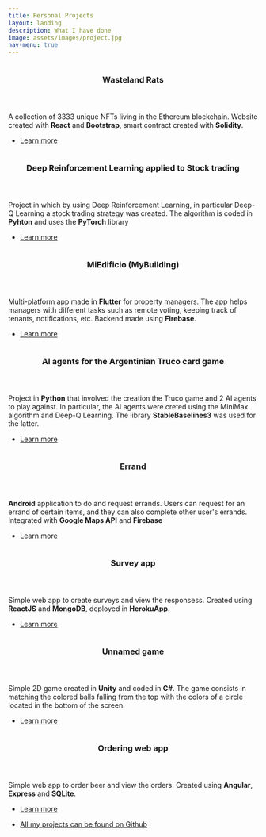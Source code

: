 ```yaml
---
title: Personal Projects
layout: landing
description: What I have done
image: assets/images/project.jpg
nav-menu: true
---
```


<!-- Main -->
<div id="main">

<section id="two" class="spotlights">
	<section>
		<div class="image">
			<img src="{% link assets/images/wasteland-rats.png %}" alt="" data-position="center center" />
		</div>
		<div class="content">
			<div class="inner">
				<header class="major">
					<h3>Wasteland Rats</h3>
				</header>
				<p>A collection of 3333 unique NFTs living in the Ethereum blockchain. Website created with 
				 <strong>React</strong> and <strong>Bootstrap</strong>, smart contract created with  <strong>Solidity</strong>.</p>
				<ul class="actions">
					<li><a href="https://wasteland-rats.com/" class="button">Learn more</a></li>
				</ul>
			</div>
		</div>
	</section>
	<section>
		<div class="image">
			<img src="{% link assets/images/tradingML.PNG %}" alt="" data-position="center center" />
		</div>
		<div class="content">
			<div class="inner">
				<header class="major">
					<h3>Deep Reinforcement Learning applied to Stock trading</h3>
				</header>
				<p>Project in which by using Deep Reinforcement Learning, in particular Deep-Q Learning a stock trading strategy was created. The algorithm is coded in <strong>Pyhton</strong> and uses the <strong>PyTorch</strong> library</p>
				<ul class="actions">
					<li><a href="https://github.com/guzmanvig/TradingML" class="button">Learn more</a></li>
				</ul>
			</div>
		</div>
	</section>
	<section>
		<div class="image">
			<img src="{% link assets/images/miedificio.PNG %}" alt="" data-position="center center" />
		</div>
		<div class="content">
			<div class="inner">
				<header class="major">
					<h3>MiEdificio (MyBuilding)</h3>
				</header>
				<p>Multi-platform app made in <strong>Flutter</strong> for property managers. The app helps managers with different tasks such as remote voting, keeping track of tenants, notifications, etc. Backend made using <strong>Firebase</strong>.</p>
				<ul class="actions">
					<li><a href="https://mybuilding-f8cd3.web.app/" class="button">Learn more</a></li>
				</ul>
			</div>
		</div>
	</section>
	<section>
		<div class="image">
			<img src="{% link assets/images/cards.jpg %}" alt="" data-position="center center" />
		</div>
		<div class="content">
			<div class="inner">
				<header class="major">
					<h3>AI agents for the Argentinian Truco card game</h3>
				</header>
				<p>Project in <strong>Python</strong> that involved the creation the Truco game and 2 AI agents to play against. In particular, the AI agents were creted using the MiniMax algorithm and Deep-Q Learning. The library <strong>StableBaselines3</strong> was used for the latter.</p>
				<ul class="actions">
					<li><a href="https://github.com/guzmanvig/Truco-AI-agent/" class="button">Learn more</a></li>
				</ul>
			</div>
		</div>
	</section>
	<section>
		<div class="image">
			<img src="{% link assets/images/errand.PNG %}" alt="" data-position="top center" />
		</div>
		<div class="content">
			<div class="inner">
				<header class="major">
					<h3>Errand</h3>
				</header>
				<p><strong>Android</strong> application to do and request errands. Users can request for an errand of certain items, and they can also complete other user's errands. Integrated with <strong>Google Maps API</strong> and <strong>Firebase</strong></p>
				<ul class="actions">
					<li><a href="https://github.com/guzmanvig/ErrandApp" class="button">Learn more</a></li>
				</ul>
			</div>
		</div>
	</section>
	<section>
		<div class="image">
			<img src="{% link assets/images/survey.PNG %}" alt="" data-position="25% 25%" />
		</div>
		<div class="content">
			<div class="inner">
				<header class="major">
					<h3>Survey app</h3>
				</header>
				<p>Simple web app to create surveys and view the responsess. Created using <strong>ReactJS</strong> and <strong>MongoDB</strong>, deployed in <strong>HerokuApp</strong>.</p>
				<ul class="actions">
					<li><a href="https://github.com/guzmanvig/SurveyApp" class="button">Learn more</a></li>
				</ul>
			</div>
		</div>
	</section>
	<section>
		<div class="image">
			<img src="{% link assets/images/game.PNG %}" alt="" data-position="25% 25%" />
		</div>
		<div class="content">
			<div class="inner">
				<header class="major">
					<h3>Unnamed game</h3>
				</header>
				<p>Simple 2D game created in <strong>Unity</strong> and coded in <strong>C#</strong>. The game consists in matching the colored balls falling from the top with the colors of a circle located in the bottom of the screen.</p>
				<ul class="actions">
					<li><a href="https://github.com/guzmanvig/MobileGameProject" class="button">Learn more</a></li>
				</ul>
			</div>
		</div>
	</section>
	<section>
		<div class="image">
			<img src="{% link assets/images/viguz.PNG %}" alt="" data-position="25% 25%" />
		</div>
		<div class="content">
			<div class="inner">
				<header class="major">
					<h3>Ordering web app</h3>
				</header>
				<p>Simple web app to order beer and view the orders. Created using <strong>Angular</strong>, <strong>Express</strong> and <strong>SQLite</strong>.</p>
				<ul class="actions">
					<li><a href="https://github.com/guzmanvig/viguz" class="button">Learn more</a></li>
				</ul>
			</div>
		</div>
	</section>
</section>

<!-- Three -->
<section id="three">
	<div class="inner">
		<ul class="actions">
			<li><a href="https://github.com/guzmanvig" class="button next">All my projects can be found on Github</a></li>
		</ul>
	</div>
</section>

</div>
